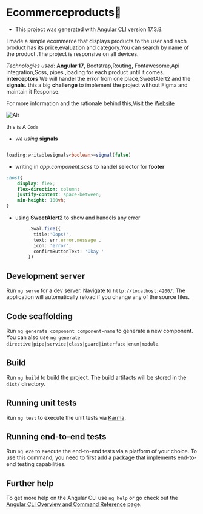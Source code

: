 # Ecommerceproducts💙
  
* This project was generated with [Angular CLI](https://github.com/angular/angular-cli) version 17.3.8.

I made a simple ecommerce that displays products to the user and each product has its price,evaluation and category.You can search by name of the product .The project is responsive on all devices.

*Technologies used*: **Angular 17**, Bootstrap,Routing, Fontawesome,Api integration,Scss, pipes ,loading for each product until it comes.
**interceptors** We will handel the error from one place,SweetAlert2 and the **signals**.
 this a big **challenge** to implement the project without Figma and maintain it Response.  


 For more information and the rationale behind this,Visit the [ Website ](https://simpleecommercepage.netlify.app)

![Alt](https://i0.wp.com/www.thestartupfounder.com/wp-content/uploads/2022/04/website-reputation2.jpg?fit=612%2C378&ssl=1)
  
 this is A `Code`
*  *we using* **signals** 
```Typescript

loading:writablesignals<boolean>=signal(false)

``` 
* writing in *app.component.scss*  to handel selector for **footer**

```Scss
:host{
    display: flex;
    flex-direction: column;
    justify-content: space-between;
    min-height: 100vh;
}

```
* using **SweetAlert2** to show and handels any error 
```typescript 
         Swal.fire({
          title:'Oops!',
          text: err.error.message ,
          icon: 'error',
          confirmButtonText: 'Okay '
        })

```
## Development server

Run `ng serve` for a dev server. Navigate to `http://localhost:4200/`. The application will automatically reload if you change any of the source files.

## Code scaffolding

Run `ng generate component component-name` to generate a new component. You can also use `ng generate directive|pipe|service|class|guard|interface|enum|module`.

## Build

Run `ng build` to build the project. The build artifacts will be stored in the `dist/` directory.

## Running unit tests

Run `ng test` to execute the unit tests via [Karma](https://karma-runner.github.io).

## Running end-to-end tests

Run `ng e2e` to execute the end-to-end tests via a platform of your choice. To use this command, you need to first add a package that implements end-to-end testing capabilities.

## Further help

To get more help on the Angular CLI use `ng help` or go check out the [Angular CLI Overview and Command Reference](https://angular.io/cli) page.
